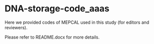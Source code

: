 # DNA-storage-code_aaas
Here we provided codes of MEPCAL used in this study (for editors and reviewers).

Please refer to README.docx for more details.
